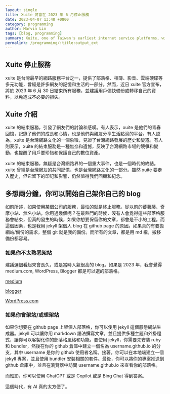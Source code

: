 ```yaml
---
layout: single
title: Xuite 將會在 2023 年 6 月停止服務
date: 2023-04-07 13:40 +0800
category: programming
author: Marvin Lin
tags: [blog, programming]
summary: Xuite, one of Taiwan's earliest internet service platforms, will end all services on June 30, 2023, and users are advised to backup or transfer their data. The termination has sparked discussions among netizens as Xuite is seen as a part of their memories and daily lives, and a symbol of Taiwan's internet culture. The end of Xuite marks the end of an era, but its impact is worth remembering.
permalink: /programming/:title:output_ext
---
```


## Xuite 停止服務

xuite 是台灣最早的網路服務平台之一，提供了部落格、相簿、影音、雲端硬碟等多元功能，曾經是許多網友的記憶和生活的一部分。然而，近日 xuite 官方宣布，將於 2023 年 6 月 30 日結束所有服務，並建議用戶儘快備份或轉移自己的資料，以免造成不必要的損失。

## Xuite 介紹

xuite 的結束服務，引發了網友們的討論和感嘆。有人表示，xuite 是他們的青春回憶，記錄了他們的成長和心情，也是他們與親友分享生活點滴的平台。有人認為，xuite 是台灣網路文化的一個象徵，見證了台灣網路發展的歷史和變遷。有人則表示，xuite 的結束服務是一種無奈和遺憾，反映了台灣網路市場的競爭和變動，也提醒了用戶要珍惜和保護自己的數位資產。

xuite 的結束服務，無疑是台灣網路界的一個重大事件，也是一個時代的終結。xuite 曾經是台灣網友的共同記憶，也是台灣網路文化的一部分。雖然 xuite 要走入歷史，但它留下的印記和影響，仍然值得我們回顧和紀念。

## 多想兩分鐘，你可以開始自己架你自己的 blog

如前所述，如果使用某個公司的服務，最怕的就是終止服務。從以前的蕃薯藤、奇摩小站、無名小站，你用過幾個呢？在最熱門的時候，沒有人會覺得這些部落格服務會結束，但真的發生的時候，如果你想要保留你的文章，都會是不小的工程。而這個因素，也是我用 jekyll 架個人 blog 在 github page 的原因。如果真的有要搬網站/備份的需求，整個 git 就是我的備份。而所有的文章，都是用 md 檔，搬移備份都容易。

### 如果你不太熟悉架站

建議選個看起來會長久，或是當時人氣很高的 blog。如果是 2023 年，我會覺得 medium.com, WordPress, Blogger 都是可以選的部落格。

[medium](https://medium.com/)

[blogger](https://www.blogger.com/)

[WordPress.com](https://wordpress.com/zh-tw/)

### 如果你會架站/或想架站

如果你想要在 github page 上架個人部落格，你可以使用 jekyll 這個靜態網站生成器。jekyll 可以讓你用 markdown 語法撰寫文章，並且提供多種主題和外掛程式，讓你可以客製化你的部落格風格和功能。要使用 jekyll，你需要先安裝 ruby 和 bundler，然後在你的 github 倉庫中建立一個名為 username.github.io 的分支，其中 username 是你的 github 使用者名稱。接著，你可以在本地端建立一個 jekyll 專案，並且使用 bundler 安裝相關的套件。最後，你可以將你的專案推送到 github 倉庫中，並且在瀏覽器中訪問 username.github.io 來查看你的部落格。

而細節，你可以使用 ChatGPT 或是 Copilot 或是 Bing Chat 得到答案。

這個時代，有 AI 真的太方便了。